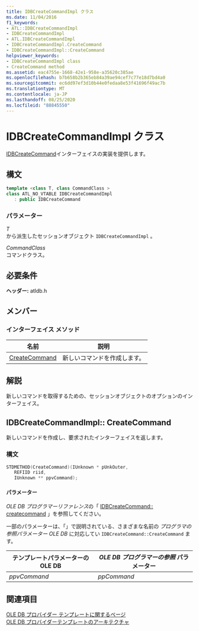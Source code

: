 ```yaml
---
title: IDBCreateCommandImpl クラス
ms.date: 11/04/2016
f1_keywords:
- ATL::IDBCreateCommandImpl
- IDBCreateCommandImpl
- ATL.IDBCreateCommandImpl
- IDBCreateCommandImpl.CreateCommand
- IDBCreateCommandImpl::CreateCommand
helpviewer_keywords:
- IDBCreateCommandImpl class
- CreateCommand method
ms.assetid: eac4755e-1668-42e1-958e-a35620c385ae
ms.openlocfilehash: b7b658b2b365eb84a39ae94cef7c77e18d7bd4a0
ms.sourcegitcommit: ec6dd97ef3d10b44e0fedaa8e53f41696f49ac7b
ms.translationtype: MT
ms.contentlocale: ja-JP
ms.lasthandoff: 08/25/2020
ms.locfileid: "88845550"
---
```

# <a name="idbcreatecommandimpl-class"></a>IDBCreateCommandImpl クラス

[IDBCreateCommand](/previous-versions/windows/desktop/ms711625(v=vs.85))インターフェイスの実装を提供します。

## <a name="syntax"></a>構文

```cpp
template <class T, class CommandClass >
class ATL_NO_VTABLE IDBCreateCommandImpl
   : public IDBCreateCommand
```

### <a name="parameters"></a>パラメーター

*T*<br/>
から派生したセッションオブジェクト `IDBCreateCommandImpl` 。

*CommandClass*<br/>
コマンドクラス。

## <a name="requirements"></a>必要条件

**ヘッダー:** atldb.h

## <a name="members"></a>メンバー

### <a name="interface-methods"></a>インターフェイス メソッド

| 名前 | 説明 |
|-|-|
|[CreateCommand](#createcommand)|新しいコマンドを作成します。|

## <a name="remarks"></a>解説

新しいコマンドを取得するための、セッションオブジェクトのオプションのインターフェイス。

## <a name="idbcreatecommandimplcreatecommand"></a><a name="createcommand"></a> IDBCreateCommandImpl:: CreateCommand

新しいコマンドを作成し、要求されたインターフェイスを返します。

### <a name="syntax"></a>構文

```cpp
STDMETHOD(CreateCommand)(IUnknown * pUnkOuter,
   REFIID riid,
   IUnknown ** ppvCommand);
```

#### <a name="parameters"></a>パラメーター

*OLE DB プログラマーリファレンス*の「 [IDBCreateCommand:: createcommand](/previous-versions/windows/desktop/ms709772(v=vs.85)) 」を参照してください。

一部のパラメーターは、「」で説明されている、さまざまな名前の *プログラマの参照パラメーター OLE DB* に対応してい `IDBCreateCommand::CreateCommand` ます。

|テンプレートパラメーターの OLE DB|*OLE DB プログラマーの参照* パラメーター|
|--------------------------------|------------------------------------------------|
|*ppvCommand*|*ppCommand*|

## <a name="see-also"></a>関連項目

[OLE DB プロバイダー テンプレートに関するページ](../../data/oledb/ole-db-provider-templates-cpp.md)<br/>
[OLE DB プロバイダーテンプレートのアーキテクチャ](../../data/oledb/ole-db-provider-template-architecture.md)
